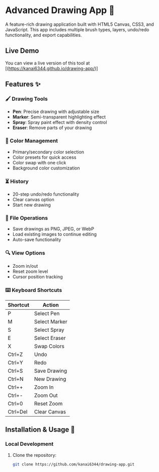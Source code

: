 # Advanced Drawing App 🎨

A feature-rich drawing application built with HTML5 Canvas, CSS3, and JavaScript. This app includes multiple brush types, layers, undo/redo functionality, and export capabilities.

## Live Demo

You can view a live version of this tool at [(https://kanai6344.github.io/drawing-app/)]

## Features ✨

### 🖌️ Drawing Tools
- **Pen**: Precise drawing with adjustable size
- **Marker**: Semi-transparent highlighting effect
- **Spray**: Spray paint effect with density control
- **Eraser**: Remove parts of your drawing

### 🎨 Color Management
- Primary/secondary color selection
- Color presets for quick access
- Color swap with one click
- Background color customization

### ⏳ History
- 20-step undo/redo functionality
- Clear canvas option
- Start new drawing

### 💾 File Operations
- Save drawings as PNG, JPEG, or WebP
- Load existing images to continue editing
- Auto-save functionality

### 🔍 View Options
- Zoom in/out
- Reset zoom level
- Cursor position tracking

### ⌨️ Keyboard Shortcuts
| Shortcut       | Action          |
|----------------|-----------------|
| P              | Select Pen      |
| M              | Select Marker   |
| S              | Select Spray    |
| E              | Select Eraser   |
| X              | Swap Colors     |
| Ctrl+Z         | Undo            |
| Ctrl+Y         | Redo            |
| Ctrl+S         | Save Drawing    |
| Ctrl+N         | New Drawing     |
| Ctrl++         | Zoom In         |
| Ctrl+-         | Zoom Out        |
| Ctrl+0         | Reset Zoom      |
| Ctrl+Del       | Clear Canvas    |

## Installation & Usage 🚀


### Local Development
1. Clone the repository:
   ```bash
   git clone https://github.com/kanai6344/drawing-app.git
